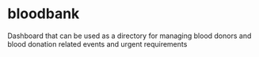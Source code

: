 # bloodbank
Dashboard that can be used as a directory for managing blood donors and blood donation related events and urgent requirements
